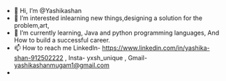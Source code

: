 - 👋 Hi, I’m @Yashikashan
- 👀 I’m interested inlearning new things,designing a solution for the problem,art,
- 🌱 I’m currently learning, Java and python programming languages, And How to build a successful career.
- 📫 How to reach me LinkedIn- https://www.linkedin.com/in/yashika-shan-912502222 , Insta- yxsh_unique , Gmail- yashikashanmugam1@gmail.com
- 

<!---
Yashikashan/Yashikashan is a ✨ special ✨ repository because its `README.md` (this file) appears on your GitHub profile.
You can click the Preview link to take a look at your changes.
--->
